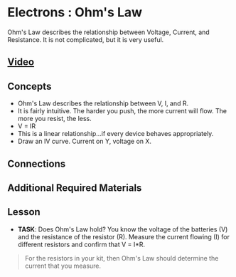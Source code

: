 # Electrons : Ohm's Law
Ohm's Law describes the relationship between Voltage, Current, and Resistance. It is not complicated, but it is very useful.

## [Video](https://vimeo.com/1029695302)

## Concepts
- Ohm's Law describes the relationship between V, I, and R.
- It is fairly intuitive. The harder you push, the more current will flow. The more you resist, the less.
- V = IR
- This is a linear relationship...if every device behaves appropriately.
- Draw an IV curve. Current on Y, voltage on X.

## Connections

## Additional Required Materials

## Lesson

- **TASK**: Does Ohm's Law hold? You know the voltage of the batteries (V) and the resistance of the resistor (R). Measure the current flowing (I) for different resistors and confirm that V = I*R.
> For the resistors in your kit, then Ohm's Law should determine the current that you measure.
